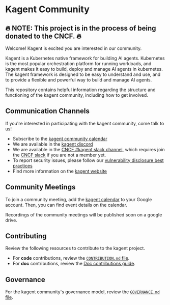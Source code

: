 # Kagent Community

##  🔥 NOTE: This project is in the process of being donated to the CNCF. 🔥

Welcome! Kagent is excited you are interested in our community.

Kagent is a Kubernetes native framework for building AI agents. Kubernetes is the most popular orchestration platform for running workloads, and kagent makes it easy to build, deploy and manage AI agents in kubernetes. The kagent framework is designed to be easy to understand and use, and to provide a flexible and powerful way to build and manage AI agents.

This repository contains helpful information regarding the structure and functioning of the kagent community, including how to get involved.

## Communication Channels

If you're interested in participating with the kagent community, come talk to us!

* Subscribe to the [kagent community calendar](https://calendar.google.com/calendar/u/0?cid=Y183OTI0OTdhNGU1N2NiNzVhNzE0Mjg0NWFkMzVkNTVmMTkxYTAwOWVhN2ZiN2E3ZTc5NDA5Yjk5NGJhOTRhMmVhQGdyb3VwLmNhbGVuZGFyLmdvb2dsZS5jb20)
* We are available in the [kagent discord](https://discord.com/invite/Fu3k65f2k3)
* We are available in the [CNCF #kagent slack channel](https://cloud-native.slack.com/archives/C08ETST0076), which requires join the [CNCF slack](https://communityinviter.com/apps/cloud-native/cncf) if you are not a member yet.
* To report security issues, please follow our [vulnerability disclosure best practices](CVE.md)
* Find more information on the [kagent website](https://kagent.io/)

## Community Meetings

To join a community meeting, add the [kagent calendar](https://calendar.google.com/calendar/u/0?cid=Y183OTI0OTdhNGU1N2NiNzVhNzE0Mjg0NWFkMzVkNTVmMTkxYTAwOWVhN2ZiN2E3ZTc5NDA5Yjk5NGJhOTRhMmVhQGdyb3VwLmNhbGVuZGFyLmdvb2dsZS5jb20) to your Google account. Then, you can find event details on the calendar.

Recordings of the community meetings will be published soon on a google drive.

## Contributing

Review the following resources to contribute to the kagent project.

* For **code** contributions, review the [`CONTRIBUTION.md` file](https://github.com/kagent-dev/kagent/blob/main/CONTRIBUTION.md).
* For **doc** contributions, review the [Doc contributions guide](https://github.com/kagent-dev/kagent/blob/main/CONTRIBUTION.md#documentation).

## Governance

For the kagent community's governance model, review the [`GOVERNANCE.md` file](https://github.com/kagent-dev/community/blob/main/GOVERNANCE.md).
